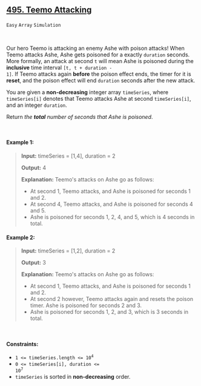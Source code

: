 ## [495. Teemo Attacking](https://leetcode.com/problems/teemo-attacking/)

<code>Easy</code> <code>Array</code> <code>Simulation</code>

<br>

Our hero Teemo is attacking an enemy Ashe with poison attacks! When Teemo attacks Ashe, Ashe gets poisoned for a exactly <code>duration</code> seconds. More formally, an attack at second <code>t</code> will mean Ashe is poisoned during the __inclusive__ time interval <code>[t, t + duration - 1]</code>. If Teemo attacks again __before__ the poison effect ends, the timer for it is __reset__, and the poison effect will end <code>duration</code> seconds after the new attack.

You are given a __non-decreasing__ integer array <code>timeSeries</code>, where <code>timeSeries[i]</code> denotes that Teemo attacks Ashe at second <code>timeSeries[i]</code>, and an integer <code>duration</code>.

Return *the __total__ number of seconds that Ashe is poisoned*.

<br>

#### Example 1:

> __Input:__ timeSeries = [1,4], duration = 2
> 
> __Output:__ 4
> 
> __Explanation:__ Teemo's attacks on Ashe go as follows:  
> - At second 1, Teemo attacks, and Ashe is poisoned for seconds 1 and 2.  
> - At second 4, Teemo attacks, and Ashe is poisoned for seconds 4 and 5.  
> - Ashe is poisoned for seconds 1, 2, 4, and 5, which is 4 seconds in total.  

#### Example 2:

> __Input:__ timeSeries = [1,2], duration = 2
> 
> __Output:__ 3
> 
> __Explanation:__ Teemo's attacks on Ashe go as follows:  
> - At second 1, Teemo attacks, and Ashe is poisoned for seconds 1 and 2.  
> - At second 2 however, Teemo attacks again and resets the poison timer. Ashe is poisoned for seconds 2 and 3.  
> - Ashe is poisoned for seconds 1, 2, and 3, which is 3 seconds in total.  

<br>

#### Constraints:

- <code>1 <= timeSeries.length <= 10<sup>4</sup></code>
- <code>0 <= timeSeries[i], duration <= 10<sup>7</sup></code>
- <code>timeSeries</code> is sorted in __non-decreasing__ order.
